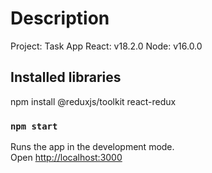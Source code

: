 # Description

  Project: Task App
  React: v18.2.0
  Node: v16.0.0

## Installed libraries

  npm install @reduxjs/toolkit react-redux


### `npm start`

Runs the app in the development mode.\
Open [http://localhost:3000](http://localhost:3000)